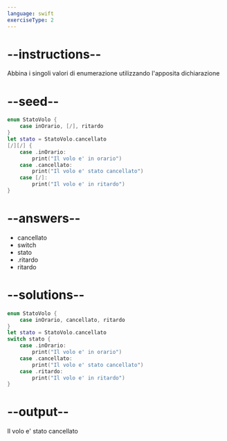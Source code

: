 ```yaml
---
language: swift
exerciseType: 2
---
```


# --instructions--

Abbina i singoli valori di enumerazione utilizzando l'apposita dichiarazione

# --seed--

```swift
enum StatoVolo {
    case inOrario, [/], ritardo
}
let stato = StatoVolo.cancellato
[/][/] {
    case .inOrario:
        print("Il volo e' in orario")
    case .cancellato:
        print("Il volo e' stato cancellato")
    case [/]:
        print("Il volo e' in ritardo")
}
```

# --answers--

- cancellato
- switch 
- stato
- .ritardo
- ritardo

# --solutions--

```swift
enum StatoVolo {
    case inOrario, cancellato, ritardo
}
let stato = StatoVolo.cancellato
switch stato {
    case .inOrario:
        print("Il volo e' in orario")
    case .cancellato:
        print("Il volo e' stato cancellato")
    case .ritardo:
        print("Il volo e' in ritardo")
}
```

# --output--

Il volo e' stato cancellato
